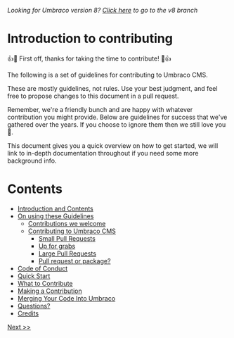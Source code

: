 _Looking for Umbraco version 8? [Click here](https://github.com/umbraco/Umbraco-CMS/blob/temp8/docs/CONTRIBUTING.md) to go to the v8 branch_


# Introduction to contributing

👍🎉 First off, thanks for taking the time to contribute! 🎉👍

The following is a set of guidelines for contributing to Umbraco CMS.

These are mostly guidelines, not rules. Use your best judgment, and feel free to propose changes to this document in a pull request.

Remember, we're a friendly bunch and are happy with whatever contribution you might provide. Below are guidelines for success that we've gathered over the years. If you choose to ignore them then we still love you 💖.

This document gives you a quick overview on how to get started, we will link to in-depth documentation throughout if you need some more background info.

# Contents

* [Introduction and Contents](1_CONTENTS.md)
* [On using these Guidelines](2_GUIDELINES.md)
  * [Contributions we welcome](2_GUIDELINES.md##Guidelines)
  * [Contributing to Umbraco CMS](2_GUIDELINES.md##Contributing)
    * [Small Pull Requests](2_GUIDELINES.md#Small)
    * [Up for grabs ](2_GUIDELINES.md#Up)
    * [Large Pull Requests](2_GUIDELINES.md#Large-Pull-Requests)
    * [Pull request or package?](2_GUIDELINES.md#Pull)
* [Code of Conduct](3_CODE.md)
* [Quick Start](4_QUICK_START.md)
* [What to Contribute](5_CONTRIBUTING.md)
* [Making a Contribution](6_CONTRIBUTION.md)  
* [Merging Your Code Into Umbraco](7_PULL_REQUESTS.md)
* [Questions?](8_QUESTIONS.md)
* [Credits](9_CREDITS.md)

[ Next >>](2_GUIDELINES.md)
